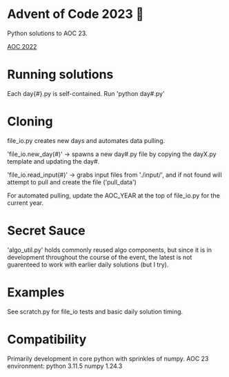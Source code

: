 # Advent of Code 2023 🎄

Python solutions to AOC 23.

[AOC 2022](https://github.com/eaglesearcher/advent-of-code-2022)

# Running solutions

Each day{#}.py is self-contained.
Run 'python day#.py'

# Cloning

file_io.py creates new days and automates data pulling.

'file_io.new_day(#)' -> spawns a new day#.py file by copying the dayX.py template and updating the day#.

'file_io.read_input(#)' -> grabs input files from './input/', and if not found will attempt to pull and create the file ('pull_data')

For automated pulling, update the AOC_YEAR at the top of file_io.py for the current year.

# Secret Sauce

'algo_util.py' holds commonly reused algo components, but since it is in development throughout the course of the event, the latest is not guarenteed to work with earlier daily solutions (but I try).

# Examples

See scratch.py for file_io tests and basic daily solution timing.

# Compatibility

Primarily development in core python with sprinkles of numpy.
AOC 23 environment:
python 3.11.5
numpy 1.24.3